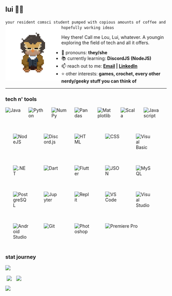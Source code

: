 ## lui 🍂🦉

`your resident comsci student pumped with copious amounts of coffee and hopefully working ideas`
<img align="left" src="https://github.com/luizaki/luizaki/blob/main/lui_walk_240.gif" width="175px" />

Hey there! Call me Lou, Lui, whatever. A youngin exploring the field of tech and all it offers.

- 🧑 pronouns: **they/she**
- 📚 currently learning: **DiscordJS (NodeJS)**
- 📫 reach out to me: **[Email](mailto:francinelouise.sanchez@gmail.com) | [LinkedIn](https://www.linkedin.com/in/francinelouisesanchez/)**
- ⭐ other interests: **games, crochet, every other nerdy/geeky stuff you can think of**

---

### tech n' tools
<img title="Java" style="padding-right:24px;padding-bottom:24px;" align="left" width="48px" src="https://cdn.jsdelivr.net/gh/devicons/devicon@latest/icons/java/java-original.svg" />
<img title="Python" style="padding-right:24px;padding-bottom:24px;" align="left" width="48px" src="https://cdn.jsdelivr.net/gh/devicons/devicon@latest/icons/python/python-original.svg" />
<img title="NumPy" style="padding-right:24px;padding-bottom:24px;" align="left" width="48px" src="https://cdn.jsdelivr.net/gh/devicons/devicon@latest/icons/numpy/numpy-original.svg" />
<img title="Pandas" style="padding-right:24px;padding-bottom:24px;" align="left" width="48px" src="https://cdn.jsdelivr.net/gh/devicons/devicon@latest/icons/pandas/pandas-original.svg" />
<img title="Matplotlib" style="padding-right:24px;padding-bottom:24px;" align="left" width="48px" src="https://cdn.jsdelivr.net/gh/devicons/devicon@latest/icons/matplotlib/matplotlib-original.svg" />
<img title="Scala" style="padding-right:24px;padding-bottom:24px;" align="left" width="48px" src="https://cdn.jsdelivr.net/gh/devicons/devicon@latest/icons/scala/scala-original.svg" />
<img title="Javascript" style="padding-right:24px;padding-bottom:24px;" align="left" width="48px" src="https://cdn.jsdelivr.net/gh/devicons/devicon@latest/icons/javascript/javascript-original.svg" />
<img title="NodeJS" style="margin:24px;" align="left" width="48px" src="https://cdn.jsdelivr.net/gh/devicons/devicon@latest/icons/nodejs/nodejs-original.svg" />
<img title="Discord.js" style="margin:24px;" align="left" width="48px" src="https://cdn.jsdelivr.net/gh/devicons/devicon@latest/icons/discordjs/discordjs-original.svg" />
<img title="HTML" style="margin:24px;" align="left" width="48px" src="https://cdn.jsdelivr.net/gh/devicons/devicon@latest/icons/html5/html5-original.svg" />
<img title="CSS" style="margin:24px;" align="left" width="48px" src="https://cdn.jsdelivr.net/gh/devicons/devicon@latest/icons/css3/css3-original.svg" />
<img title="Visual Basic" style="margin:24px;" align="left" width="48px" src="https://cdn.jsdelivr.net/gh/devicons/devicon@latest/icons/visualbasic/visualbasic-original.svg" />
<img title=".NET" style="margin:24px;" align="left" width="48px" src="https://cdn.jsdelivr.net/gh/devicons/devicon@latest/icons/dot-net/dot-net-plain.svg" />
<img title="Dart" style="margin:24px;" align="left" width="48px" src="https://cdn.jsdelivr.net/gh/devicons/devicon@latest/icons/dart/dart-original.svg" />
<img title="Flutter" style="margin:24px;" align="left" width="48px" src="https://cdn.jsdelivr.net/gh/devicons/devicon@latest/icons/flutter/flutter-original.svg" />
<img title="JSON" style="margin:24px;" align="left" width="48px" src="https://cdn.jsdelivr.net/gh/devicons/devicon@latest/icons/json/json-plain.svg" />
<img title="MySQL" style="margin:24px;" align="left" width="48px" src="https://cdn.jsdelivr.net/gh/devicons/devicon@latest/icons/mysql/mysql-original.svg" />
<img title="PostgreSQL" style="margin:24px;" align="left" width="48px" src="https://cdn.jsdelivr.net/gh/devicons/devicon@latest/icons/postgresql/postgresql-original.svg" />
<img title="Jupyter" style="margin:24px;" align="left" width="48px" src="https://cdn.jsdelivr.net/gh/devicons/devicon@latest/icons/jupyter/jupyter-original.svg" />
<img title="Replit" style="margin:24px;" align="left" width="48px" src="https://cdn.jsdelivr.net/gh/devicons/devicon@latest/icons/replit/replit-original.svg" />
<img title="VS Code" style="margin:24px;" align="left" width="48px" src="https://cdn.jsdelivr.net/gh/devicons/devicon@latest/icons/vscode/vscode-original.svg" />
<img title="Visual Studio" style="margin:24px;" align="left" width="48px" src="https://cdn.jsdelivr.net/gh/devicons/devicon@latest/icons/visualstudio/visualstudio-original.svg" />
<img title="Android Studio" style="margin:24px;" align="left" width="48px" src="https://cdn.jsdelivr.net/gh/devicons/devicon@latest/icons/androidstudio/androidstudio-original.svg" />
<img title="Git" style="margin:24px;" align="left" width="48px" src="https://cdn.jsdelivr.net/gh/devicons/devicon@latest/icons/git/git-original.svg" />
<img title="Photoshop" style="margin:24px;" align="left" width="48px" src="https://cdn.jsdelivr.net/gh/devicons/devicon@latest/icons/photoshop/photoshop-original.svg" />
<img title="Premiere Pro" style="margin:24px;" width="48px" src="https://cdn.jsdelivr.net/gh/devicons/devicon@latest/icons/premierepro/premierepro-original.svg" />

&emsp;<br />

### stat journey
<p><img src="https://github-readme-streak-stats.herokuapp.com/?user=luizaki&theme=gruvbox&hide_border=false" /><p>&nbsp;<img align="top" src="https://github-readme-stats.vercel.app/api?username=luizaki&custom_title=luizaki%27s%20stat%20journey&hide=issues,contribs&theme=gruvbox&show_icons=true&rank_icon=github&include_all_commits=false&count_private=true&card_width=350px" />&emsp;<img align="top" src="https://github-readme-stats.vercel.app/api/top-langs/?username=luizaki&layout=compact&theme=gruvbox&custom_title=most%20used%20languages&include_all_commits=false&count_private=true&card_width=350px" /></p></p>
<p><img src="https://github-profile-trophy.vercel.app/?username=luizaki&theme=gruvbox&margin-w=10&title=MultipleLang,Followers,Experience,Repositories,Commit,Stars,PullRequest" /></p>
